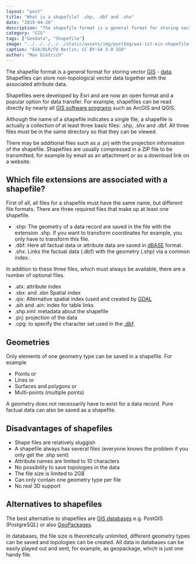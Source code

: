 ```yaml
---
layout: "post"
title: "What is a shapefile? .shp, .dbf and .shx"
date: "2019-04-20"
description: "The shapefile format is a general format for storing vector GIS-data. Shapefiles can store non-topological vector data together with the associated attribute data."
category: "GIS"
tags: ["Geodata", "Shapefile"]
image: "../../../../../static/assets/img/postImg/was-ist-ein-shapefile.jpg"
caption: "ESA/DLR/FU Berlin; CC BY-SA 3.0 IGO"
author: "Max Dietrich"
---
```


The shapefile format is a general format for storing vector [GIS](/en/gis/geographic-information-system-what-is-gis "What is GIS?") - [data](/en/gis/geodata-what-are-geodata "What is geodata?"). Shapefiles can store non-topological vector data together with the associated attribute data.

Shapefiles were developed by Esri and are now an open format and a popular option for data transfer. For example, shapefiles can be read directly by nearly all [GIS software programs](/en/gis/open-source-proprietary-software-options "GIS software options") such as ArcGIS and QGIS.

Although the name of a shapefile indicates a single file, a shapefile is actually a collection of at least three basic files: .shp, .shx and .dbf. All three files must be in the same directory so that they can be viewed.

There may be additional files such as a .prj with the projection information of the shapefile. Shapefiles are usually compressed in a ZIP file to be transmitted, for example by email as an attachment or as a download link on a website.

## Which file extensions are associated with a shapefile?

First of all, all files for a shapefile must have the same name, but different file formats. There are three required files that make up at least one shapefile.

*   .shp: The geometry of a data record are saved in the file with the extension .shp. If you want to transform coordinates for example, you only have to transform this file.
*   .dbf: Here all factual data or attribute data are saved in [dBASE](https://de.wikipedia.org/wiki/DBASE) format.
*   .shx: Links the factual data (.dbf) with the geometry (.shp) via a common index.

In addition to these three files, which must always be available, there are a number of optional files.

*   .atx: attribute index
*   .sbx: and .sbn Spatial index
*   .qix: Alternative spatial index (used and created by [GDAL](https://www.gdal.org/ "Geospatial Data Abstraction Library")
*   .aih and .ain: index for table links
*   .shp.xml: metadata about the shapefile
*   .prj: projection of the data
*   .cpg: to specify the character set used in the [.dbf](https://de.wikipedia.org/wiki/DBASE "DBASE").

## Geometries

Only elements of one geometry type can be saved in a shapefile. For example

*   Points or
*   Lines or
*   Surfaces and polygons or
*   Multi-points (multiple points)

A geometry does not necessarily have to exist for a data record. Pure factual data can also be saved as a shapefile.

## Disadvantages of shapefiles

*   Shape files are relatively sluggish
*   A shapefile always has several files (everyone knows the problem if you only get the .shp sent)
*   Attribute names are limited to 10 characters
*   No possibility to save topologies in the data
*   The file size is limited to 2GB
*   Can only contain one geometry type per file
*   No real 3D support

## Alternatives to shapefiles

The best alternative to shapefiles are [GIS databases](/en/gis/gis-and-geo-database-management-system-options "GIS databases") e.g. PostGIS (PostgreSQL) or also [GeoPackages](https://de.wikipedia.org/wiki/GeoPackage).

In databases, the file size is theoretically unlimited, different geometry types can be saved and topologies can be created. All data in databases can be easily played out and sent, for example, as geopackage, which is just one handy file.